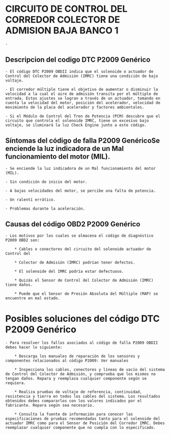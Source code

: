 
# CIRCUITO DE CONTROL DEL CORREDOR COLECTOR DE ADMISION BAJA BANCO 1

    - 


## Descripcion del codigo DTC P2009 Genérico

    - El código DTC P2009 OBDII indica que el solenoide o actuador de Control del Colector de Admisión (IMRC) tiene una condición de bajo voltaje.

    - El corredor múltiple tiene el objetivo de aumentar o disminuir la velocidad a la cual el aire de admisión transita por el múltiple de entrada. Estos ajustes se logran a través de un actuador, tomando en cuenta la velocidad del motor, posición del acelerador, velocidad de movimiento de la placa del acelerador y factores ambientales.

    - Si el Módulo de Control del Tren de Potencia (PCM) descubre que el circuito que controla el solenoide IMRC, tiene un excesivo bajo voltaje, se iluminará la luz Check Engine junto a este código.


## Síntomas del código de falla P2009 GenéricoSe enciende la luz indicadora de un Mal funcionamiento del motor (MIL).

    - Se enciende la luz indicadora de un Mal funcionamiento del motor (MIL).
    
    - Sin condición de inicio del motor.
    
    - A bajas velocidades del motor, se percibe una falta de potencia.
    
    - Un ralentí errático.
    
    - Problemas durante la aceleración.




## Causas del código OBD2 P2009 Genérico

    - Los motivos por los cuales se almacena el código de diagnóstico P2009 OBD2 son:

        * Cables o conectores del circuito del solenoide actuador de Control del 
        
        * Colector de Admisión (IMRC) podrían tener defectos.
        
        * El solenoide del IMRC podría estar defectuoso.
        
        * Quizás el Sensor de Control del Colector de Admisión (IMRC) tiene daños.
        
        * Puede que el Sensor de Presión Absoluta del Múltiple (MAP) se encuentre en mal estado.


# Posibles soluciones del código DTC P2009 Genérico

    - Para resolver los fallos asociados al código de falla P2009 OBDII debes hacer lo siguiente:

        * Descarga los manuales de reparación de los sensores y componentes relacionados al código P2009: Ver manuales

        * Inspecciona los cables, conectores y líneas de vacío del sistema de Control del Colector de Admisión, y comprueba que los mismos no tengan daños. Repara y reemplaza cualquier componente según se requiera.

        * Realiza pruebas de voltaje de referencia, continuidad, resistencia y tierra en todos los cables del sistema. Los resultados obtenidos debes compararlos con los valores indicados por el fabricante. Repara según sea necesario.
        
        * Consulta la fuente de información para conocer las especificaciones de pruebas recomendadas tanto para el solenoide del actuador IMRC como para el Sensor de Posición del Corredor IMRC. Debes reemplazar cualquier componente que no cumpla con lo especificado.


